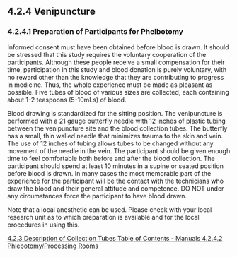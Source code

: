 ## 4.2.4 Venipuncture

### 4.2.4.1 Preparation of Participants for Phelbotomy

Informed consent must have been obtained before blood is drawn.  It should be stressed that this study requires the voluntary cooperation of the participants.  Although these people receive a small compensation for their time, participation in this study and blood donation is purely voluntary, with no reward other than the knowledge that they are contributing to progress in medicine.  Thus, the whole experience must be made as pleasant as possible.  Five tubes of blood of various sizes are collected, each containing about 1-2 teaspoons (5-10mLs) of blood.

Blood drawing is standardized for the sitting position. The venipuncture is performed with a 21 gauge butterfly needle with 12 inches of plastic tubing between the venipuncture site and the blood collection tubes.  The butterfly has a small, thin walled needle that minimizes trauma to the skin and vein.  The use of 12 inches of tubing allows tubes to be changed without any movement of the needle in the vein. The participant should be given enough time to feel comfortable both before and after the blood collection.  The participant should spend at least 10 minutes in a supine or seated position before blood is drawn.  In many cases the most memorable part of the experience for the participant will be the contact with the technicians who draw the blood and their general attitude and competence.  DO NOT under any circumstances force the participant to have blood drawn.

Note that a local anesthetic can be used. Please check with your local research unit as to which preparation is available and for the local procedures in using this.


<div class="center">
<div class="btn-group">
  <a href=":pages_path:/manuals/blood-collection-processing/4-02-03-description-of-collection-tubes.md" class="btn btn-default">
    <span class="glyphicon glyphicon-chevron-left"></span>
    4.2.3 Description of Collection Tubes
  </a>

  <a href=":pages_path:/manuals/manual-toc.md" class="btn btn-default">
    <span class="glyphicon glyphicon-chevron-up"></span>
    Table of Contents - Manuals
  </a>

  <a href=":pages_path:/manuals/blood-collection-processing/4-02-04-02-phlebotomy-processing-rooms.md" class="btn btn-success">
    4.2.4.2 Phlebotomy/Processing Rooms
    <span class="glyphicon glyphicon-chevron-right"></span>
  </a>
</div>
</div>
